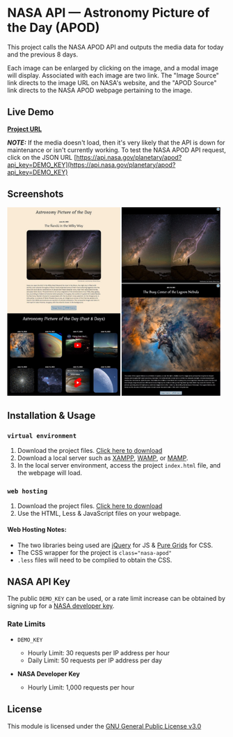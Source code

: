 # NASA API — Astronomy Picture of the Day (APOD)

This project calls the NASA APOD API and outputs the media data for today and the previous 8 days.

Each image can be enlarged by clicking on the image, and a modal image will display. Associated with each image are two link. The "Image Source" link directs to the image URL on NASA's website, and the "APOD Source" link directs to the NASA APOD webpage pertaining to the image.

## Live Demo

[**Project URL**](https://codepen.io/phillipbury/full/LYXZPpE)

***NOTE:*** If the media doesn't load, then it's very likely that the API is down for maintenance or isn't currently working. To test the NASA APOD API request, click on the JSON URL [https://api.nasa.gov/planetary/apod?api_key=DEMO_KEY](https://api.nasa.gov/planetary/apod?api_key=DEMO_KEY)

## Screenshots

<p align="left">
  <img src="./screenshots/screenshot-1.jpg" alt="NASA API screenshot" width="51.5%">
  <img src="./screenshots/screenshot-2.jpg" alt="NASA API screenshot" width="45%">
</p>

## Installation & Usage

### `virtual environment`

1. Download the project files. [Click here to download](https://github.com/phillipbury/api-nasa-apod/archive/refs/heads/main.zip)
2. Download a local server such as [XAMPP](https://www.apachefriends.org), [WAMP](https://www.wampserver.com/en), or [MAMP](https://www.mamp.info/en/windows).
3. In the local server environment, access the project `index.html` file, and the webpage will load.

### `web hosting`

1. Download the project files. [Click here to download](https://github.com/phillipbury/api-nasa-apod/archive/refs/heads/main.zip)
2. Use the HTML, Less & JavaScript files on your webpage.

#### Web Hosting Notes:

- The two libraries being used are [jQuery](https://jquery.com/) for JS & [Pure Grids](https://purecss.io/grids) for CSS.
- The CSS wrapper for the project is `class="nasa-apod"`
- `.less` files will need to be complied to obtain the CSS.

## NASA API Key

The public `DEMO_KEY` can be used, or a rate limit increase can be obtained by signing up for a [NASA developer key](https://api.nasa.gov/).

### Rate Limits

- `DEMO_KEY`
  - Hourly Limit: 30 requests per IP address per hour
  - Daily Limit: 50 requests per IP address per day

- **NASA Developer Key**
  - Hourly Limit: 1,000 requests per hour

## License

This module is licensed under the [GNU General Public License v3.0](https://github.com/phillipbury/api-nasa-apod/blob/main/LICENSE)
